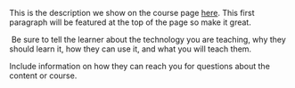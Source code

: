 This is the description we show on the course page [here](https://lab.github.com/lab-sandbox/602balert**(1)2b60). This first paragraph will be featured at the top of the page so make it great.
​

​
Be sure to tell the learner about the technology you are teaching, why they should learn it, how they can use it, and what you will teach them.
​


Include information on how they can reach you for questions about the content or course. 